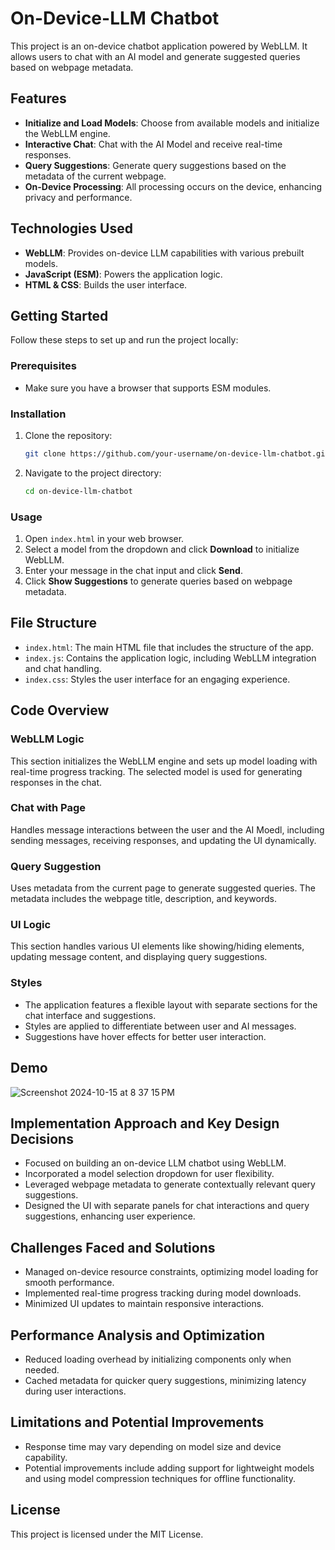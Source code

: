 # On-Device-LLM Chatbot

This project is an on-device chatbot application powered by WebLLM. It allows users to chat with an AI model and generate suggested queries based on webpage metadata.

## Features
- **Initialize and Load Models**: Choose from available models and initialize the WebLLM engine.
- **Interactive Chat**: Chat with the AI Model and receive real-time responses.
- **Query Suggestions**: Generate query suggestions based on the metadata of the current webpage.
- **On-Device Processing**: All processing occurs on the device, enhancing privacy and performance.

## Technologies Used
- **WebLLM**: Provides on-device LLM capabilities with various prebuilt models.
- **JavaScript (ESM)**: Powers the application logic.
- **HTML & CSS**: Builds the user interface.

## Getting Started
Follow these steps to set up and run the project locally:

### Prerequisites
- Make sure you have a browser that supports ESM modules.

### Installation
1. Clone the repository:
   ```bash
   git clone https://github.com/your-username/on-device-llm-chatbot.git
   ```
2. Navigate to the project directory:
   ```bash
   cd on-device-llm-chatbot
   ```

### Usage
1. Open `index.html` in your web browser.
2. Select a model from the dropdown and click **Download** to initialize WebLLM.
3. Enter your message in the chat input and click **Send**.
4. Click **Show Suggestions** to generate queries based on webpage metadata.

## File Structure
- `index.html`: The main HTML file that includes the structure of the app.
- `index.js`: Contains the application logic, including WebLLM integration and chat handling.
- `index.css`: Styles the user interface for an engaging experience.

## Code Overview

### WebLLM Logic
This section initializes the WebLLM engine and sets up model loading with real-time progress tracking. The selected model is used for generating responses in the chat.

### Chat with Page
Handles message interactions between the user and the AI Moedl, including sending messages, receiving responses, and updating the UI dynamically.

### Query Suggestion
Uses metadata from the current page to generate suggested queries. The metadata includes the webpage title, description, and keywords.

### UI Logic
This section handles various UI elements like showing/hiding elements, updating message content, and displaying query suggestions.

### Styles
- The application features a flexible layout with separate sections for the chat interface and suggestions.
- Styles are applied to differentiate between user and AI messages.
- Suggestions have hover effects for better user interaction.

## Demo
![Screenshot 2024-10-15 at 8 37 15 PM](https://github.com/user-attachments/assets/c595f564-8c75-45ea-97c9-e9829eb2c8a0)

## Implementation Approach and Key Design Decisions
- Focused on building an on-device LLM chatbot using WebLLM.
- Incorporated a model selection dropdown for user flexibility.
- Leveraged webpage metadata to generate contextually relevant query suggestions.
- Designed the UI with separate panels for chat interactions and query suggestions, enhancing user experience.

## Challenges Faced and Solutions
- Managed on-device resource constraints, optimizing model loading for smooth performance.
- Implemented real-time progress tracking during model downloads.
- Minimized UI updates to maintain responsive interactions.

## Performance Analysis and Optimization
- Reduced loading overhead by initializing components only when needed.
- Cached metadata for quicker query suggestions, minimizing latency during user interactions.

## Limitations and Potential Improvements
- Response time may vary depending on model size and device capability.
- Potential improvements include adding support for lightweight models and using model compression techniques for offline functionality.




## License
This project is licensed under the MIT License.

